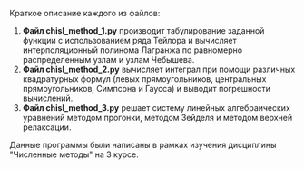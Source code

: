 Краткое описание каждого из файлов:
1. __Файл сhisl_method_1.py__ производит табулирование заданной функции с использованием ряда Тейлора и вычисляет интерполяционный полинома Лагранжа по равномерно распределенным узлам и узлам Чебышева.
2. __Файл сhisl_method_2.py__ вычисляет интеграл при помощи различных квадратурных формул (левых прямоугольников, центральных прямоугольников, Симпсона и Гаусса) и выводит погрешности вычислений.
3. __Файл сhisl_method_3.py__ решает систему линейных алгебраических уравнений методом прогонки, методом Зейделя и методом верхней релаксации.

Данные программы были написаны в рамках изучения дисциплины "Численные методы" на 3 курсе.
   
